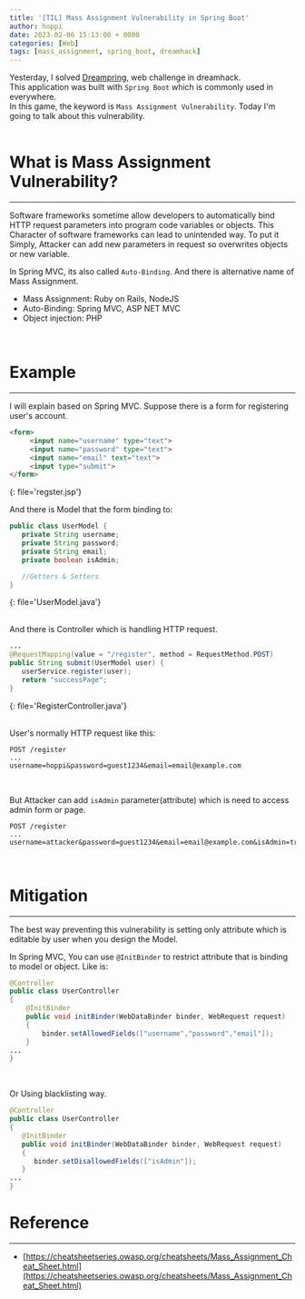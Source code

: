 ```yaml
---
title: '[TIL] Mass Assignment Vulnerability in Spring Boot'
author: hoppi
date: 2023-02-06 15:13:00 + 0000
categories: [Web]
tags: [mass_assignment, spring_boot, dreamhack]
---
```

Yesterday, I solved [Dreampring](https://dreamhack.io/wargame/challenges/551/), web challenge in dreamhack.  
This application was built with `Spring Boot` which is commonly used in everywhere.  
In this game, the keyword is `Mass Assignment Vulnerability`. Today I'm going to talk about this vulnerability.  
<br/>

# What is Mass Assignment Vulnerability?
***
Software frameworks sometime allow developers to automatically bind HTTP request parameters into program code variables or objects. This Character of software frameworks can lead to unintended way. To put it Simply, Attacker can add new parameters in request so overwrites objects or new variable.  

In Spring MVC, its also called `Auto-Binding`. And there is alternative name of Mass Assignment.  
- Mass Assignment: Ruby on Rails, NodeJS
- Auto-Binding: Spring MVC, ASP NET MVC
- Object injection: PHP
<br/>

# Example
***
I will explain based on Spring MVC. Suppose there is a form for registering user's account.  
```html
<form>
     <input name="username" type="text">
     <input name="password" type="text">
     <input name="email" text="text">
     <input type="submit">
</form> 
```
{: file='regster.jsp'}
<br/>

And there is Model that the form binding to:  
```java
public class UserModel {
   private String username;
   private String password;
   private String email;
   private boolean isAdmin;

   //Getters & Setters
}
```
{: file='UserModel.java'}  
<br/>

And there is Controller which is handling HTTP request.
```java
...
@RequestMapping(value = "/register", method = RequestMethod.POST)
public String submit(UserModel user) {
   userService.register(user);
   return "successPage";
}
```
{: file='RegisterController.java'}  
<br/>

User's normally HTTP request like this:
```plaintext
POST /register
...
username=hoppi&password=guest1234&email=email@example.com
```
<br/>

But Attacker can add `isAdmin` parameter(attribute) which is need to access admin form or page.  
```plaintext
POST /register
...
username=attacker&password=guest1234&email=email@example.com&isAdmin=true
```
<br/>

# Mitigation
***
The best way preventing this vulnerability is setting only attribute which is editable by user when you design the Model.  

In Spring MVC, You can use `@InitBinder` to restrict attribute that is binding to model or object. Like is:
```java
@Controller
public class UserController
{
    @InitBinder
    public void initBinder(WebDataBinder binder, WebRequest request)
    {
        binder.setAllowedFields(["username","password","email"]);
    }
...
}
```
<br/>

Or Using blacklisting way.  
```java
@Controller
public class UserController
{
   @InitBinder
   public void initBinder(WebDataBinder binder, WebRequest request)
   {
      binder.setDisallowedFields(["isAdmin"]);
   }
...
}
```

# Reference
***
- [https://cheatsheetseries.owasp.org/cheatsheets/Mass_Assignment_Cheat_Sheet.html](https://cheatsheetseries.owasp.org/cheatsheets/Mass_Assignment_Cheat_Sheet.html)